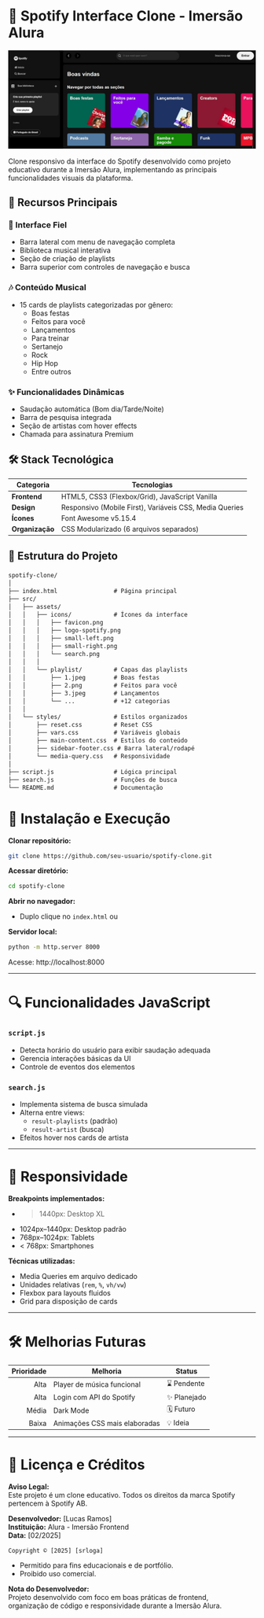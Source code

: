 # 🎵 Spotify Interface Clone - Imersão Alura

![Spotify Clone Preview](spotify.jpg)

Clone responsivo da interface do Spotify desenvolvido como projeto educativo durante a Imersão Alura, implementando as principais funcionalidades visuais da plataforma.

## 🌟 Recursos Principais

### 🎨 Interface Fiel
- Barra lateral com menu de navegação completa
- Biblioteca musical interativa
- Seção de criação de playlists
- Barra superior com controles de navegação e busca

### 🎶 Conteúdo Musical
- 15 cards de playlists categorizadas por gênero:
  - Boas festas
  - Feitos para você
  - Lançamentos
  - Para treinar
  - Sertanejo
  - Rock
  - Hip Hop
  - Entre outros

### ✨ Funcionalidades Dinâmicas
- Saudação automática (Bom dia/Tarde/Noite)
- Barra de pesquisa integrada
- Seção de artistas com hover effects
- Chamada para assinatura Premium

## 🛠 Stack Tecnológica

| Categoria       | Tecnologias                                                                 |
|-----------------|----------------------------------------------------------------------------|
| **Frontend**    | HTML5, CSS3 (Flexbox/Grid), JavaScript Vanilla                             |
| **Design**      | Responsivo (Mobile First), Variáveis CSS, Media Queries                   |
| **Ícones**      | Font Awesome v5.15.4                                                       |
| **Organização** | CSS Modularizado (6 arquivos separados)                                    |

## 📁 Estrutura do Projeto

```plaintext
spotify-clone/
│
├── index.html                # Página principal
├── src/
│   ├── assets/
│   │   ├── icons/            # Ícones da interface
│   │   │   ├── favicon.png
│   │   │   ├── logo-spotify.png
│   │   │   ├── small-left.png
│   │   │   ├── small-right.png
│   │   │   └── search.png
│   │   │
│   │   └── playlist/         # Capas das playlists
│   │       ├── 1.jpeg        # Boas festas
│   │       ├── 2.png         # Feitos para você
│   │       ├── 3.jpeg        # Lançamentos
│   │       └── ...           # +12 categorias
│   │
│   └── styles/               # Estilos organizados
│       ├── reset.css         # Reset CSS
│       ├── vars.css          # Variáveis globais
│       ├── main-content.css  # Estilos do conteúdo
│       ├── sidebar-footer.css # Barra lateral/rodapé
│       └── media-query.css   # Responsividade
│
├── script.js                 # Lógica principal
├── search.js                 # Funções de busca
└── README.md                 # Documentação
```

# 🚀 Instalação e Execução

**Clonar repositório:**

```bash
git clone https://github.com/seu-usuario/spotify-clone.git
```

**Acessar diretório:**

```bash
cd spotify-clone
```

**Abrir no navegador:**

- Duplo clique no `index.html` ou

**Servidor local:**

```bash
python -m http.server 8000
```

Acesse: http://localhost:8000

---

# 🔍 Funcionalidades JavaScript

### `script.js`

- Detecta horário do usuário para exibir saudação adequada  
- Gerencia interações básicas da UI  
- Controle de eventos dos elementos  

### `search.js`

- Implementa sistema de busca simulada  
- Alterna entre views:
  - `result-playlists` (padrão)
  - `result-artist` (busca)
- Efeitos hover nos cards de artista

---

# 📱 Responsividade

**Breakpoints implementados:**

- > 1440px: Desktop XL  
- 1024px–1440px: Desktop padrão  
- 768px–1024px: Tablets  
- < 768px: Smartphones  

**Técnicas utilizadas:**

- Media Queries em arquivo dedicado  
- Unidades relativas (`rem`, `%`, `vh/vw`)  
- Flexbox para layouts fluidos  
- Grid para disposição de cards  

---

# 🛠 Melhorias Futuras

| Prioridade | Melhoria                         | Status     |
|-----------:|----------------------------------|------------|
| Alta       | Player de música funcional       | ⌛ Pendente |
| Alta       | Login com API do Spotify         | ✨ Planejado |
| Média      | Dark Mode                        | 🗓 Futuro   |
| Baixa      | Animações CSS mais elaboradas    | 💡 Ideia    |

---

# 📜 Licença e Créditos

**Aviso Legal:**  
Este projeto é um clone educativo. Todos os direitos da marca Spotify pertencem à Spotify AB.

**Desenvolvedor:** [Lucas Ramos]  
**Instituição:** Alura - Imersão Frontend  
**Data:** [02/2025]

```
Copyright © [2025] [srloga]
```

- Permitido para fins educacionais e de portfólio.  
- Proibido uso comercial.  

**Nota do Desenvolvedor:**  
Projeto desenvolvido com foco em boas práticas de frontend,  
organização de código e responsividade durante a Imersão Alura.
